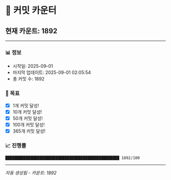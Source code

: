 # 🔢 커밋 카운터

## 현재 카운트: 1892

---

### 📊 정보
- 시작일: 2025-09-01
- 마지막 업데이트: 2025-09-01 02:05:54
- 총 커밋 수: 1892

### 🎯 목표
- [x] 1개 커밋 달성!
- [x] 10개 커밋 달성!
- [x] 50개 커밋 달성!
- [x] 100개 커밋 달성!
- [x] 365개 커밋 달성!

### 📈 진행률
```
██████████████████████████████████████████████████ 1892/100
```

---
*자동 생성됨 - 카운트: 1892*
